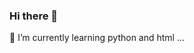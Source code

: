### Hi there 👋

<!--
**NoobPenguin/NoobPenguin** is a ✨ _special_ ✨ repository because its `README.md` (this file) appears on your GitHub profile.

Here are some ideas to get you started:


- 🌱 I’m currently learning python and html ...


-->
 🌱 I’m currently learning python and html ...
